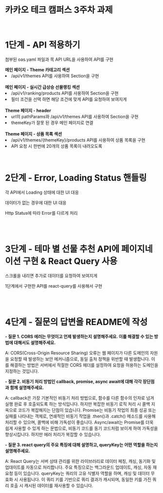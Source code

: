 <h1>카카오 테크 캠퍼스 3주차 과제</h1><br>

<h1>1단계 - API 적용하기</h1>
<p>첨부된 oas.yaml 파일과 목 API URL을 사용하여 API를 구현</p>

<div><b>메인 페이지 - Theme 카테고리 섹션</b>
<li>/api/v1/themes API를 사용하여 Section을 구현</li></div><br>
<div><b>메인 페이지 - 실시간 급상승 선물랭킹 섹션</b>
<li>/api/v1/ranking/products API를 사용하여 Section을 구현</li>
<li>필터 조건을 선택 하면 해당 조건에 맞게 API를 요청하여 보여지게</li></div><br>
<div><b>Theme 페이지 - header</b>
<li>url의 pathParams와 /api/v1/themes API를 사용하여 Section을 구현</li>
<li>themeKey가 잘못 된 경우 메인 페이지로 연결</li></div><br>
<div><b>Theme 페이지 - 상품 목록 섹션</b>
<li>/api/v1/themes/{themeKey}/products API를 사용하여 상품 목록을 구현</li>
<li>API 요청 시 한번에 20개의 상품 목록이 내려오도록</li></div><br><br>

<h1>2단계 - Error, Loading Status 핸들링</h1>

<p>각 API에서 Loading 상태에 대한 UI 대응</p>
<p>데이터가 없는 경우에 대한 UI 대응</p>
<p>Http Status에 따라 Error를 다르게 처리</p><br><br>

<h1>3단계 - 테마 별 선물 추천 API에 페이지네이션 구현 & React Query 사용</h1>
<p>스크롤을 내리면 추가로 데이터를 요청하여 보여지게</p>
<p>1단계에서 구현한 API를 react-query를 사용해서 구현</p><br><br>

<h1>4단계 - 질문의 답변을 README에 작성</h1>
<b>- 질문 1. CORS 에러는 무엇이고 언제 발생하는지 설명해주세요. 이를 해결할 수 있는 방법에 대해서도 설명해주세요.</b>
<p>A: CORS(Cross-Origin Resource Sharing) 오류는 웹 페이지가 다른 도메인의 자원을 요청할 때 발생하는 보안 메커니즘으로, 동일 출처 정책을 위반할 때 발생합니다. 이를 해결하는 방법은 서버에서 적절한 CORS 헤더를 설정하여 요청을 허용하는 도메인을 지정하는 것입니다.</p>
<b>- 질문 2. 비동기 처리 방법인 callback, promise, async await에 대해 각각 장단점과 함께 설명해주세요.</b>
<p>A: callback은 가장 기본적인 비동기 처리 방법으로, 함수를 다른 함수의 인자로 넘겨 실행 완료 후 호출되도록 하는 방식입니다. 하지만 복잡한 비동기 로직 처리 시 콜백 지옥으로 코드가 복잡해지는 단점이 있습니다. Promise는 비동기 작업의 최종 성공 또는 실패를 나타내는 객체로, 연쇄적인 비동기 작업을 .then()과 .catch() 메소드를 사용해 처리할 수 있으며, 콜백에 비해 가독성이 좋습니다. Async/await는 Promise를 더욱 쉽게 사용할 수 있게 하는 문법으로, 비동기 코드를 동기 코드처럼 보이게 하여 가독성을 향상시킵니다. 하지만 에러 처리가 복잡할 수 있습니다.</p>
<b>- 질문 3. react query의 주요 특징에 대해 설명하고, queryKey는 어떤 역할을 하는지 설명해주세요.</b>
<p>A: React Query는 서버 상태 관리를 위한 라이브러리로 데이터 페칭, 캐싱, 동기화 및 업데이트를 자동으로 처리합니다. 주요 특징으로는 백그라운드 업데이트, 캐싱, 자동 재요청 등이 있습니다. queryKey는 쿼리의 고유 식별자 역할을 하며, 캐싱 및 데이터 무효화 시 사용됩니다. 이 쿼리 키를 기반으로 쿼리 결과가 캐시되며, 동일한 키를 가진 쿼리 호출 시 캐시된 데이터를 재사용할 수 있습니다.</p>
